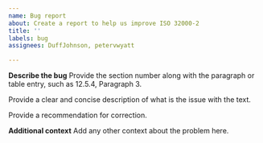 ```yaml
---
name: Bug report
about: Create a report to help us improve ISO 32000-2
title: ''
labels: bug
assignees: DuffJohnson, petervwyatt

---
```


**Describe the bug**
Provide the section number along with the paragraph or table entry, such as 12.5.4, Paragraph 3.  

Provide a clear and concise description of what is the issue with the text.  

Provide a recommendation for correction.

**Additional context**
Add any other context about the problem here.
